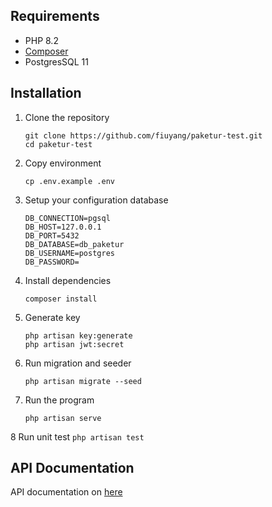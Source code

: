 ## Requirements
- PHP 8.2
- [Composer](https://composer.org)
- PostgresSQL 11

## Installation
1.  Clone the repository
    ```
    git clone https://github.com/fiuyang/paketur-test.git
    cd paketur-test
    ```
2.  Copy environment
    ```
    cp .env.example .env
    ```
3. Setup your configuration database
    ```
    DB_CONNECTION=pgsql
    DB_HOST=127.0.0.1
    DB_PORT=5432
    DB_DATABASE=db_paketur
    DB_USERNAME=postgres
    DB_PASSWORD=
    ```
4.  Install dependencies
    ```
    composer install
    ```
5.  Generate key
    ```
    php artisan key:generate
    php artisan jwt:secret
    ```
6.  Run migration and seeder
    ```
    php artisan migrate --seed
    ```
7.  Run the program
    ```
    php artisan serve
    ```
8   Run unit test
    ```
    php artisan test
    ```

## API Documentation
API documentation on [here](https://github.com/fiuyang/paketur-test/tree/main/docs)
